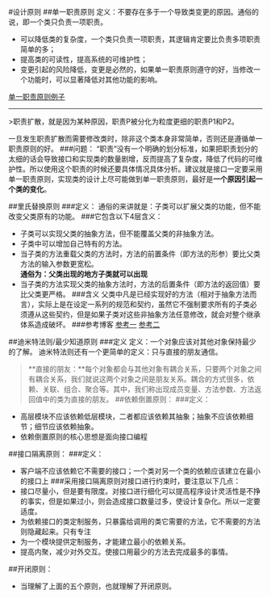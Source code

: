 #设计原则
##单一职责原则
定义：不要存在多于一个导致类变更的原因。通俗的说，即一个类只负责一项职责。

* 可以降低类的复杂度，一个类只负责一项职责，其逻辑肯定要比负责多项职责简单的多；
* 提高类的可读性，提高系统的可维护性；
* 变更引起的风险降低，变更是必然的，如果单一职责原则遵守的好，当修改一个功能时，可以显著降低对其他功能的影响。

[单一职责原则例子](http://blog.csdn.net/zhengzhb/article/details/7278174)
<hr>
>职责扩散，就是因为某种原因，职责P被分化为粒度更细的职责P1和P2。

一旦发生职责扩散而需要修改类时，除非这个类本身非常简单，否则还是遵循单一职责原则的好。
###问题：
“职责”没有一个明确的划分标准，如果把职责划分的太细的话会导致接口和实现类的数量剧增，反而提高了复杂度，降低了代码的可维护性。所以使用这个职责的时候还要具体情况具体分析。建议就是接口一定要采用单一职责原则，实现类的设计上尽可能做到单一职责原则，最好是**一个原因引起一个类的变化**。

##里氏替换原则
###定义： 
通俗的来讲就是：子类可以扩展父类的功能，但不能改变父类原有的功能。
###它包含以下4层含义：
* 子类可以实现父类的抽象方法，但不能覆盖父类的非抽象方法。
* 子类中可以增加自己特有的方法。
* 当子类的方法重载父类的方法时，方法的前置条件（即方法的形参）要比父类方法的输入参数更宽松。<br>**通俗为：父类出现的地方子类就可以出现**
* 当子类的方法实现父类的抽象方法时，方法的后置条件（即方法的返回值）要比父类更严格。
###含义
父类中凡是已经实现好的方法（相对于抽象方法而言），实际上是在设定一系列的规范和契约，虽然它不强制要求所有的子类必须遵从这些契约，但是如果子类对这些非抽象方法任意修改，就会对整个继承体系造成破坏。
###参考博客
[参考一](http://www.cnblogs.com/cbf4life/archive/2009/12/11/1622245.html)
[参考二](http://blog.csdn.net/zhengzhb/article/details/7281833)

##迪米特法则/最少知道原则
###定义
定义：一个对象应该对其他对象保持最少的了解。
迪米特法则还有一个更简单的定义：只与直接的朋友通信。
>**直接的朋友：**每个对象都会与其他对象有耦合关系，只要两个对象之间有耦合关系，我们就说这两个对象之间是朋友关系。耦合的方式很多，依赖、关联、组合、聚合等。其中，我们称出现成员变量、方法参数、方法返回值中的类为直接的朋友。
##依赖倒置原则：
###定义：
* 高层模块不应该依赖低层模块，二者都应该依赖其抽象；抽象不应该依赖细节；细节应该依赖抽象。
* 依赖倒置原则的核心思想是面向接口编程

##接口隔离原则：
###定义：
* 客户端不应该依赖它不需要的接口；一个类对另一个类的依赖应该建立在最小的接口上
###采用接口隔离原则对接口进行约束时，要注意以下几点：
* 接口尽量小，但是要有限度。对接口进行细化可以提高程序设计灵活性是不挣的事实，但是如果过小，则会造成接口数量过多，使设计复杂化。所以一定要适度。
* 为依赖接口的类定制服务，只暴露给调用的类它需要的方法，它不需要的方法则隐藏起来。只有专注 
* 为一个模块提供定制服务，才能建立最小的依赖关系。
* 提高内聚，减少对外交互。使接口用最少的方法去完成最多的事情。

##开闭原则：
* 当理解了上面的五个原则，也就理解了开闭原则。